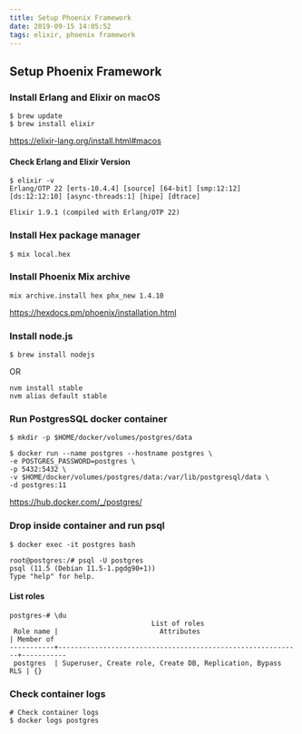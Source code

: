 ```yaml
---
title: Setup Phoenix Framework
date: 2019-09-15 14:05:52
tags: elixir, phoenix framework
---
```


## Setup Phoenix Framework

### Install Erlang and Elixir on macOS 
```
$ brew update
$ brew install elixir
```
https://elixir-lang.org/install.html#macos

#### Check Erlang and Elixir Version
```
$ elixir -v
Erlang/OTP 22 [erts-10.4.4] [source] [64-bit] [smp:12:12] [ds:12:12:10] [async-threads:1] [hipe] [dtrace]

Elixir 1.9.1 (compiled with Erlang/OTP 22)
```

### Install Hex package manager
```
$ mix local.hex
```

### Install Phoenix Mix archive
```
mix archive.install hex phx_new 1.4.10
```
https://hexdocs.pm/phoenix/installation.html


### Install node.js
```
$ brew install nodejs
```
OR
```
nvm install stable
nvm alias default stable
```

### Run PostgresSQL docker container
```
$ mkdir -p $HOME/docker/volumes/postgres/data

$ docker run --name postgres --hostname postgres \
-e POSTGRES_PASSWORD=postgres \
-p 5432:5432 \
-v $HOME/docker/volumes/postgres/data:/var/lib/postgresql/data \
-d postgres:11
```
https://hub.docker.com/_/postgres/

### Drop inside container and run psql
```
$ docker exec -it postgres bash

root@postgres:/# psql -U postgres
psql (11.5 (Debian 11.5-1.pgdg90+1))
Type "help" for help.
```

#### List roles
```
postgres-# \du
                                   List of roles
 Role name |                         Attributes                         | Member of
-----------+------------------------------------------------------------+-----------
 postgres  | Superuser, Create role, Create DB, Replication, Bypass RLS | {}
```

### Check container logs
```
# Check container logs
$ docker logs postgres
```


